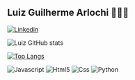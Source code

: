 ## Luiz Guilherme Arlochi 🧑🏻‍💻

[![Linkedin](https://img.shields.io/badge/LinkedIn-0077B5?style=for-the-badge&logo=linkedin&logoColor=white)](https://www.linkedin.com/in/luiz-arlochi-129a3a233/)

![Luiz GitHub stats](https://github-readme-stats.vercel.app/api?username=luizArlochi&show_icons=true&theme=tokyonight)


[![Top Langs](https://github-readme-stats.vercel.app/api/top-langs/?username=luizArlochi&layout=compact)](https://github.com/anuraghazra/github-readme-stats)

![Javascript](https://img.shields.io/badge/JavaScript-323330?style=for-the-badge&logo=javascript&logoColor=F7DF1E)
![Html5](https://img.shields.io/badge/HTML5-E34F26?style=for-the-badge&logo=html5&logoColor=white)
![Css](https://img.shields.io/badge/CSS-239120?&style=for-the-badge&logo=css3&logoColor=white)
![Python](https://img.shields.io/badge/Python-3776AB?style=for-the-badge&logo=python&logoColor=white)

